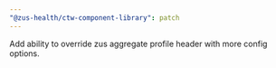```yaml
---
"@zus-health/ctw-component-library": patch
---
```


Add ability to override zus aggregate profile header with more config options.
